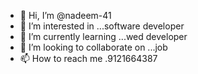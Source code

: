 - 👋 Hi, I’m @nadeem-41
- 👀 I’m interested in ...software developer
- 🌱 I’m currently learning ...wed developer
- 💞️ I’m looking to collaborate on ...job
- 📫 How to reach me .9121664387

<!---
nadeem-41/nadeem-41 is a ✨ special ✨ repository because its `README.md` (this file) appears on your GitHub profile.
You can click the Preview link to take a look at your changes.
--->
